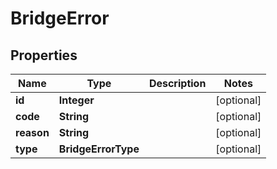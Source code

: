 

# BridgeError


## Properties

Name | Type | Description | Notes
------------ | ------------- | ------------- | -------------
**id** | **Integer** |  |  [optional]
**code** | **String** |  |  [optional]
**reason** | **String** |  |  [optional]
**type** | **BridgeErrorType** |  |  [optional]



